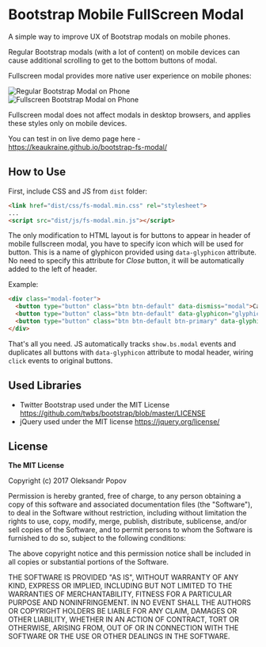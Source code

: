 # Bootstrap Mobile FullScreen Modal
A simple way to improve UX of Bootstrap modals on mobile phones.

Regular Bootstrap modals (with a lot of content) on mobile devices can cause additional scrolling to get to the bottom buttons of modal.

Fullscreen modal provides more native user experience on mobile phones:

![Regular Bootstrap Modal on Phone](http://i.imgur.com/Calp2Rb.gif)
![Fullscreen Bootstrap Modal on Phone](http://i.imgur.com/uIWVS1Q.gif)

Fullscreen modal does not affect modals in desktop browsers, and applies these styles only on mobile devices.

You can test in on live demo page here - https://keaukraine.github.io/bootstrap-fs-modal/

## How to Use

First, include CSS and JS from `dist` folder:

```html
<link href="dist/css/fs-modal.min.css" rel="stylesheet">
...
<script src="dist/js/fs-modal.min.js"></script>
```

The only modification to HTML layout is for buttons to appear in header of mobile fullscreen modal, you have to specify icon which will be used for button. This is a name of glyphicon provided using `data-glyphicon` attribute. No need to specify this attribute for *Close* button, it will be automatically added to the left of header.

Example:

```html
<div class="modal-footer">
  <button type="button" class="btn btn-default" data-dismiss="modal">Cancel</button>
  <button type="button" class="btn btn-default" data-glyphicon="glyphicon-refresh">Reload Data</button>
  <button type="button" class="btn btn-default btn-primary" data-glyphicon="glyphicon-ok">Save</button>
</div>

```

That's all you need. JS automatically tracks `show.bs.modal` events and duplicates all buttons with `data-glyphicon` attribute to modal header, wiring `click` events to original buttons.


## Used Libraries
* Twitter Bootstrap used under the MIT License https://github.com/twbs/bootstrap/blob/master/LICENSE
* jQuery used under the MIT license https://jquery.org/license/


## License

**The MIT License**

Copyright (c) 2017 Oleksandr Popov

Permission is hereby granted, free of charge, to any person obtaining a copy of this software and associated documentation files (the "Software"), to deal in the Software without restriction, including without limitation the rights to use, copy, modify, merge, publish, distribute, sublicense, and/or sell copies of the Software, and to permit persons to whom the Software is furnished to do so, subject to the following conditions:

The above copyright notice and this permission notice shall be included in all copies or substantial portions of the Software.

THE SOFTWARE IS PROVIDED "AS IS", WITHOUT WARRANTY OF ANY KIND, EXPRESS OR IMPLIED, INCLUDING BUT NOT LIMITED TO THE WARRANTIES OF MERCHANTABILITY, FITNESS FOR A PARTICULAR PURPOSE AND NONINFRINGEMENT. IN NO EVENT SHALL THE AUTHORS OR COPYRIGHT HOLDERS BE LIABLE FOR ANY CLAIM, DAMAGES OR OTHER LIABILITY, WHETHER IN AN ACTION OF CONTRACT, TORT OR OTHERWISE, ARISING FROM, OUT OF OR IN CONNECTION WITH THE SOFTWARE OR THE USE OR OTHER DEALINGS IN THE SOFTWARE.
